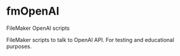 # fmOpenAI
FileMaker OpenAI scripts

FileMaker scripts to talk to OpenAI API. For testing and educational purposes.



